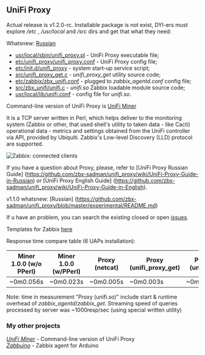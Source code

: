 ## UniFi Proxy
Actual release is v1.2.0-rc. Installable package is not exist, DYI-ers must explore _/etc_ , _/usr/local_ and _/src_ dirs and get that what they need:

Whatsnew: [Russian](https://github.com/zbx-sadman/unifi_proxy/blob/master/experimental/README.md)

- [usr/local/sbin/unifi_proxy.pl](https://github.com/zbx-sadman/unifi_proxy/blob/master/usr/local/sbin/unifi_proxy.pl) - UniFi Proxy executable file;
- [etc/unifi_proxy/unifi_proxy.conf](https://github.com/zbx-sadman/unifi_proxy/blob/master/etc/unifi_proxy/unifi_proxy.conf) - UniFi Proxy config file;
- [etc/init.d/unifi_proxy](https://github.com/zbx-sadman/unifi_proxy/blob/master/etc/init.d/unifi_proxy) - system start-up service script;
- [src/unifi_proxy_get.c](https://github.com/zbx-sadman/unifi_proxy/blob/master/src/unifi_proxy_get.c) - _unifi_proxy_get_ utility source code;
- [etc/zabbix/zbx_unifi.conf](https://github.com/zbx-sadman/unifi_proxy/blob/master/etc/zabbix/zbx_unifi.conf) - plugged to _zabbix_agentd.conf_ config file;
- [src/zbx_unifi/unifi.c](https://github.com/zbx-sadman/unifi_proxy/blob/master/src/zbx_unifi/unifi.c) - _unifi.so_ Zabbix loadable module source code;
- [usr/local/lib/unifi.conf](https://github.com/zbx-sadman/unifi_proxy/blob/master/usr/local/lib/zabbix/unifi.conf) - config file for _unifi.so_.

Command-line version of UniFi Proxy is [UniFi Miner](https://github.com/zbx-sadman/unifi_miner)

It is a TCP server written in Perl, which helps deliver to the monitoring system (Zabbix or other, that used shell's utility to taken data - like Cacti) operational data - metrics and settings obtained from the UniFi controller via API, provided by Ubiquiti. Zabbix's Low-level Discovery (LLD) protocol are supported.

![Zabbix: connected clients](http://community.ubnt.com/t5/image/serverpage/image-id/53219iB1CA79D24EFB2BEB/image-size/original)

If you have a question about Proxy, please, refer to [UniFi Proxy Russian Guide] (https://github.com/zbx-sadman/unifi_proxy/wiki/UniFi-Proxy-Guide-in-Russian) or [UniFi Proxy English Guide] (https://github.com/zbx-sadman/unifi_proxy/wiki/UniFi-Proxy-Guide-in-English).

v1.1.0 whatsnew: [Russian] (https://github.com/zbx-sadman/unifi_proxy/blob/master/experimental/README.md)

If u have an problem, you can search the existing closed or open [issues](https://github.com/zbx-sadman/unifi_proxy/issues). 

Templates for Zabbix [here](https://github.com/zbx-sadman/unifi_proxy/tree/master/Zabbix_Templates)

Response time compare table (6 UAPs installation):

| Miner 1.0.0 (w/o PPerl) | Miner 1.0.0 (w/PPerl) | Proxy (netcat) | Proxy (unifi_proxy_get) | Proxy (unifi.so) |
|-------------------------|-----------------------|----------------|-------------------------|------------------|
| ~0m0.056s               | ~0m0.023s             | ~0m0.005s      |  ~0m0.003s              |  ~0m0.006s       |

Note: time in measurement "Proxy (unifi.so)" include start & runtime overhead of _zabbix_agentd_/_zabbix_get_. Streaming speed of queries processed by server was ~1000resp/sec (using special written utility)

### My other projects
 [_UniFi Miner_](https://github.com/zbx-sadman/unifi_miner) - Command-line version of UniFi Proxy   
 [_Zabbuino_](https://github.com/zbx-sadman/zabbuino) - Zabbix agent for Arduino 
